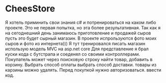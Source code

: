# CheesStore
Я хотель приминить свои знания c# и потренироваться на каком либо проекте.
Это не первая попытка, но эта более результативная.
Так как я на сегоднешний день занимаюсь приготовление и продажей сыров пусть 
это будет сырный магазин. В проекте испрользуются фото моих сыров и фото из интернета)))
Я тут тренировался писать магазин использую модель MVC на asp.net core
Для представление я брал куски кода с бутстрапа и соеденял со своими контроллерами.
Покупатель может через поисковую строку найти товар, добавить в корзину. Выбрать способ оплаты
выбрать способ доставки. товары из карзины можно удалять. Перед покупкой нужно авторизоваться.
ввести код. 
